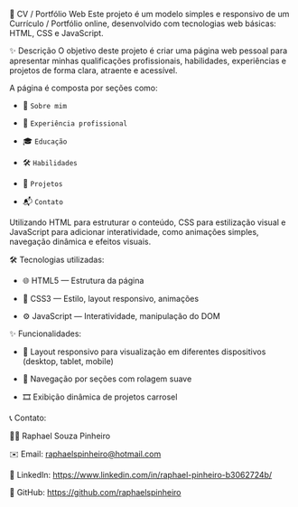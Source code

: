 📄 CV / Portfólio Web
Este projeto é um modelo simples e responsivo de um Currículo / Portfólio online, desenvolvido com tecnologias web básicas: HTML, CSS e JavaScript.

✨ Descrição
O objetivo deste projeto é criar uma página web pessoal para apresentar minhas qualificações profissionais, habilidades, experiências e projetos de forma clara, atraente e acessível.

A página é composta por seções como:

- 👤 `Sobre mim`

- 💼 `Experiência profissional`

- 🎓 `Educação`

- 🛠️ `Habilidades`

- 📁 `Projetos`

- 📬 `Contato`

Utilizando HTML para estruturar o conteúdo, CSS para estilização visual e JavaScript para adicionar interatividade, como animações simples, navegação dinâmica e efeitos visuais.

🛠️ Tecnologias utilizadas:

- 🌐 HTML5 — Estrutura da página

- 🎨 CSS3 — Estilo, layout responsivo, animações

- ⚙️ JavaScript — Interatividade, manipulação do DOM

✨ Funcionalidades:

- 📱 Layout responsivo para visualização em diferentes dispositivos (desktop, tablet, mobile)

- 🔄 Navegação por seções com rolagem suave

- 🎞️ Exibição dinâmica de projetos carrosel

📞 Contato:

🙋‍♂️ Raphael Souza Pinheiro

✉️ Email: raphaelspinheiro@hotmail.com

🔗 LinkedIn: https://www.linkedin.com/in/raphael-pinheiro-b3062724b/

🐙 GitHub: https://github.com/raphaelspinheiro


